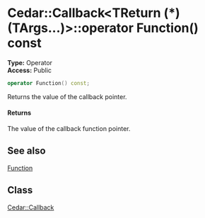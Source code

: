 # Cedar::Callback<TReturn (*)(TArgs...)>::operator Function() const

**Type:** Operator\
**Access:** Public

``` c++
operator Function() const;
```

Returns the value of the callback pointer.

#### Returns

The value of the callback function pointer.

## See also

[Function](Function.md)

## Class

[Cedar::Callback](../Callback.md)
